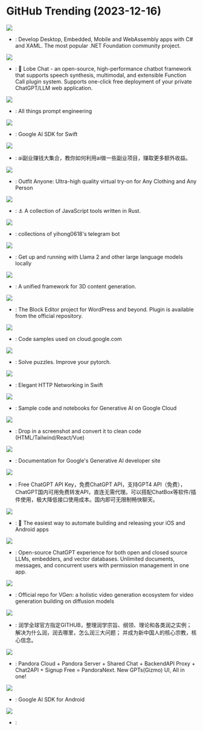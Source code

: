 # GitHub Trending (2023-12-16)

![](https://img.shields.io/badge/C%23-New%20107-green?style=flat-square&logo=appveyor)
- [](https://github.comundefined): Develop Desktop, Embedded, Mobile and WebAssembly apps with C# and XAML. The most popular .NET Foundation community project.

![](https://img.shields.io/badge/TypeScript-New%201-green?style=flat-square&logo=appveyor)
- [](https://github.comundefined): 🤖 Lobe Chat - an open-source, high-performance chatbot framework that supports speech synthesis, multimodal, and extensible Function Call plugin system. Supports one-click free deployment of your private ChatGPT/LLM web application.

![](https://img.shields.io/badge/Python-New%20930-green?style=flat-square&logo=appveyor)
- [](https://github.comundefined): All things prompt engineering

![](https://img.shields.io/badge/Swift-New%2025-green?style=flat-square&logo=appveyor)
- [](https://github.comundefined): Google AI SDK for Swift

![](https://img.shields.io/badge/none-New%20161-green?style=flat-square&logo=appveyor)
- [](https://github.comundefined): ai副业赚钱大集合，教你如何利用ai做一些副业项目，赚取更多额外收益。

![](https://img.shields.io/badge/none-New%20426-green?style=flat-square&logo=appveyor)
- [](https://github.comundefined): Outfit Anyone: Ultra-high quality virtual try-on for Any Clothing and Any Person

![](https://img.shields.io/badge/Rust-New%20319-green?style=flat-square&logo=appveyor)
- [](https://github.comundefined): ⚓ A collection of JavaScript tools written in Rust.

![](https://img.shields.io/badge/Python-New%2019-green?style=flat-square&logo=appveyor)
- [](https://github.comundefined): collections of yihong0618's telegram bot

![](https://img.shields.io/badge/Go-New%20284-green?style=flat-square&logo=appveyor)
- [](https://github.comundefined): Get up and running with Llama 2 and other large language models locally

![](https://img.shields.io/badge/Python-New%20354-green?style=flat-square&logo=appveyor)
- [](https://github.comundefined): A unified framework for 3D content generation.

![](https://img.shields.io/badge/JavaScript-New%2083-green?style=flat-square&logo=appveyor)
- [](https://github.comundefined): The Block Editor project for WordPress and beyond. Plugin is available from the official repository.

![](https://img.shields.io/badge/Jupyter%20Notebook-New%206-green?style=flat-square&logo=appveyor)
- [](https://github.comundefined): Code samples used on cloud.google.com

![](https://img.shields.io/badge/Jupyter%20Notebook-New%2048-green?style=flat-square&logo=appveyor)
- [](https://github.comundefined): Solve puzzles. Improve your pytorch.

![](https://img.shields.io/badge/Swift-New%2029-green?style=flat-square&logo=appveyor)
- [](https://github.comundefined): Elegant HTTP Networking in Swift

![](https://img.shields.io/badge/Jupyter%20Notebook-New%20232-green?style=flat-square&logo=appveyor)
- [](https://github.comundefined): Sample code and notebooks for Generative AI on Google Cloud

![](https://img.shields.io/badge/TypeScript-New%20292-green?style=flat-square&logo=appveyor)
- [](https://github.comundefined): Drop in a screenshot and convert it to clean code (HTML/Tailwind/React/Vue)

![](https://img.shields.io/badge/Jupyter%20Notebook-New%2037-green?style=flat-square&logo=appveyor)
- [](https://github.comundefined): Documentation for Google's Generative AI developer site

![](https://img.shields.io/badge/Python-New%2081-green?style=flat-square&logo=appveyor)
- [](https://github.comundefined): Free ChatGPT API Key，免费ChatGPT API，支持GPT4 API（免费），ChatGPT国内可用免费转发API，直连无需代理。可以搭配ChatBox等软件/插件使用，极大降低接口使用成本。国内即可无限制畅快聊天。

![](https://img.shields.io/badge/Ruby-New%207-green?style=flat-square&logo=appveyor)
- [](https://github.comundefined): 🚀 The easiest way to automate building and releasing your iOS and Android apps

![](https://img.shields.io/badge/JavaScript-New%20310-green?style=flat-square&logo=appveyor)
- [](https://github.comundefined): Open-source ChatGPT experience for both open and closed source LLMs, embedders, and vector databases. Unlimited documents, messages, and concurrent users with permission management in one app.

![](https://img.shields.io/badge/Python-New%2096-green?style=flat-square&logo=appveyor)
- [](https://github.comundefined): Official repo for VGen: a holistic video generation ecosystem for video generation building on diffusion models

![](https://img.shields.io/badge/none-New%2068-green?style=flat-square&logo=appveyor)
- [](https://github.comundefined): 润学全球官方指定GITHUB，整理润学宗旨、纲领、理论和各类润之实例；解决为什么润，润去哪里，怎么润三大问题； 并成为新中国人的核心宗教，核心信念。

![](https://img.shields.io/badge/PHP-New%20193-green?style=flat-square&logo=appveyor)
- [](https://github.comundefined): Pandora Cloud + Pandora Server + Shared Chat + BackendAPI Proxy + Chat2API + Signup Free = PandoraNext. New GPTs(Gizmo) UI, All in one!

![](https://img.shields.io/badge/Kotlin-New%2024-green?style=flat-square&logo=appveyor)
- [](https://github.comundefined): Google AI SDK for Android

![](https://img.shields.io/badge/none-New%20189-green?style=flat-square&logo=appveyor)
- [](https://github.comundefined): 

